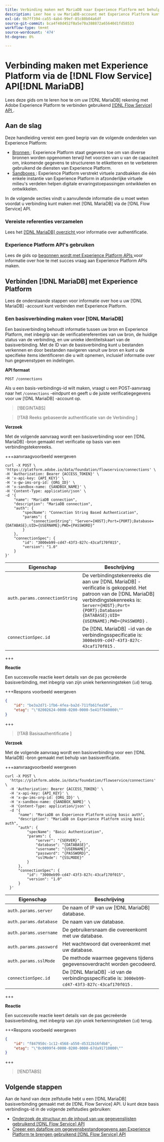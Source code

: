 ```yaml
---
title: Verbinding maken met MariaDB naar Experience Platform met behulp van de Flow Service API
description: Leer hoe u uw MariaDB-account met Experience Platform kunt verbinden via API's.
exl-id: 9b7ff394-ca55-4ab4-99ef-85c80b04a6df
source-git-commit: bca4f40d452f0a5e70a388872a65640d1fd58533
workflow-type: tm+mt
source-wordcount: '474'
ht-degree: 0%

---
```


# Verbinding maken met Experience Platform via de [!DNL Flow Service] API[!DNL MariaDB]

Lees deze gids om te leren hoe te om uw [!DNL MariaDB] rekening met Adobe Experience Platform te verbinden gebruikend [[!DNL Flow Service]  API ](https://developer.adobe.com/experience-platform-apis/references/flow-service/).

## Aan de slag

Deze handleiding vereist een goed begrip van de volgende onderdelen van Experience Platform:

* [ Bronnen ](../../../../home.md): Experience Platform staat gegevens toe om van diverse bronnen worden opgenomen terwijl het voorzien van u van de capaciteit om, inkomende gegevens te structureren te etiketteren en te verbeteren gebruikend de diensten van Experience Platform.
* [ Sandboxes ](../../../../../sandboxes/home.md): Experience Platform verstrekt virtuele zandbakken die één enkele instantie van Experience Platform in afzonderlijke virtuele milieu&#39;s verdelen helpen digitale ervaringstoepassingen ontwikkelen en ontwikkelen.

In de volgende secties vindt u aanvullende informatie die u moet weten voordat u verbinding kunt maken met [!DNL MariaDB] via de [!DNL Flow Service] API.

### Vereiste referenties verzamelen

Lees het [[!DNL MariaDB]  overzicht ](../../../../connectors/databases/mariadb.md#prerequisites) voor informatie over authentificatie.

### Experience Platform API&#39;s gebruiken

Lees de gids op [ begonnen wordt met Experience Platform APIs ](../../../../../landing/api-guide.md) voor informatie over hoe te met succes vraag aan Experience Platform APIs maken.

## Verbinden [!DNL MariaDB] met Experience Platform

Lees de onderstaande stappen voor informatie over hoe u uw [!DNL MariaDB] -account kunt verbinden met Experience Platform.

### Een basisverbinding maken voor [!DNL MariaDB]

Een basisverbinding behoudt informatie tussen uw bron en Experience Platform, met inbegrip van de verificatiereferenties van uw bron, de huidige status van de verbinding, en uw unieke identiteitskaart van de basisverbinding. Met de ID van de basisverbinding kunt u bestanden verkennen en door bestanden navigeren vanuit uw bron en kunt u de specifieke items identificeren die u wilt opnemen, inclusief informatie over hun gegevenstypen en indelingen.

**API formaat**

```https
POST /connections
```

Als u een basis-verbindings-id wilt maken, vraagt u een POST-aanvraag naar het `/connections` -eindpunt en geeft u de juiste verificatiegegevens voor uw [!DNL MariaDB] -account op.

>[!BEGINTABS]

>[!TAB  Reeks gebaseerde authentificatie van de Verbinding ]

**Verzoek**

Met de volgende aanvraag wordt een basisverbinding voor een [!DNL MariaDB] -bron gemaakt met verificatie op basis van een verbindingstekenreeks.

+++aanvraagvoorbeeld weergeven

```shell
curl -X POST \
'https://platform.adobe.io/data/foundation/flowservice/connections' \
-H 'Authorization: Bearer {ACCESS_TOKEN}' \
-H 'x-api-key: {API_KEY}' \
-H 'x-gw-ims-org-id: {ORG_ID}' \
-H 'x-sandbox-name: {SANDBOX_NAME}' \
-H 'Content-Type: application/json' \
-d '{
    "name": "MariaDB connection",
    "description": "MariaDB connection",
    "auth": {
        "specName": "Connection String Based Authentication",
        "params": {
            "connectionString": "Server={HOST};Port={PORT};Database={DATABASE};UID={USERNAME};PWD={PASSWORD}"
        }
    },
    "connectionSpec": {
        "id": "3000eb99-cd47-43f3-827c-43caf170f015",
        "version": "1.0"
    }
}'
```

| Eigenschap | Beschrijving |
| -------- | ----------- |
| `auth.params.connectionString` | De verbindingstekenreeks die aan uw [!DNL MariaDB] -verificatie is gekoppeld. Het patroon van de [!DNL MariaDB] verbindingstekenreeks is: `Server={HOST};Port={PORT};Database={DATABASE};UID={USERNAME};PWD={PASSWORD}` . |
| `connectionSpec.id` | De [!DNL MariaDB] -id van de verbindingsspecificatie is: `3000eb99-cd47-43f3-827c-43caf170f015` . |

+++

**Reactie**

Een succesvolle reactie keert details van de pas gecreëerde basisverbinding, met inbegrip van zijn uniek herkenningsteken (`id`) terug.

+++Respons voorbeeld weergeven

```json
{
    "id": "be3a2d71-1fb6-4fea-ba2d-711fb61fea50",
    "etag": "\"02002624-0000-0200-0000-5e41f7040000\""
}
```

+++

>[!TAB  Basisauthentificatie ]

**Verzoek**

Met de volgende aanvraag wordt een basisverbinding voor een [!DNL MariaDB] -bron gemaakt met behulp van basisverificatie.

+++aanvraagvoorbeeld weergeven

```shell
curl -X POST \
  'https://platform.adobe.io/data/foundation/flowservice/connections' \
  -H 'Authorization: Bearer {ACCESS_TOKEN}' \
  -H 'x-api-key: {API_KEY}' \
  -H 'x-gw-ims-org-id: {ORG_ID}' \
  -H 'x-sandbox-name: {SANDBOX_NAME}' \
  -H 'Content-Type: application/json' \
  -d '{
      "name": "MariaDB on Experience Platform using basic auth",
      "description": "MariaDB on Experience Platform using basic auth",
      "auth": {
          "specName": "Basic Authentication",
          "params": {
              "server": "{SERVER}",
              "database": "{DATABASE}",
              "username": "{USERNAME}",
              "password": "{PASSWORD}",
              "sslMode": "{SSLMODE}"
          }
      },
      "connectionSpec": {
          "id": "3000eb99-cd47-43f3-827c-43caf170f015",
          "version": "1.0"
      }
  }'
```

| Eigenschap | Beschrijving |
| --- | --- |
| `auth.params.server` | De naam of IP van uw [!DNL MariaDB] database. |
| `auth.params.database` | De naam van uw database. |
| `auth.params.username` | De gebruikersnaam die overeenkomt met uw database. |
| `auth.params.password` | Het wachtwoord dat overeenkomt met uw database. |
| `auth.params.sslMode` | De methode waarmee gegevens tijdens gegevensoverdracht worden gecodeerd. |
| `connectionSpec.id` | De [!DNL MariaDB] -id van de verbindingsspecificatie is: `3000eb99-cd47-43f3-827c-43caf170f015` . |

+++

**Reactie**

Een succesvolle reactie keert details van de pas gecreëerde basisverbinding, met inbegrip van zijn uniek herkenningsteken (`id`) terug.

+++Respons voorbeeld weergeven

```json
{
    "id": "f847950c-1c12-4568-a550-d5312b16fdb8",
    "etag": "\"0c0099f4-0000-0200-0000-67da91710000\""
}
```

+++

>[!ENDTABS]


## Volgende stappen

Aan de hand van deze zelfstudie hebt u een [!DNL MariaDB] basisverbinding gemaakt met de [!DNL Flow Service] API. U kunt deze basis verbindings-id in de volgende zelfstudies gebruiken:

* [Onderzoek de structuur en de inhoud van uw gegevenslijsten gebruikend  [!DNL Flow Service]  API](../../explore/tabular.md)
* [Creeer een dataflow om gegevensbestandgegevens aan Experience Platform te brengen gebruikend  [!DNL Flow Service]  API](../../collect/database-nosql.md)

